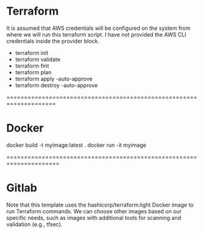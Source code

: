 # Terraform

It is assumed that AWS credentials will be configured on the system from where we will run this terraform script. I have not provided the AWS CLI credentials inside the provider block.

- terraform init
- terraform validate
- terraform fmt
- terraform plan
- terraform apply -auto-approve
- terraform destroy -auto-approve


====================================================================

# Docker

docker build -t myimage:latest .
docker run -it myimage

=====================================================================

# Gitlab

Note that this template uses the hashicorp/terraform:light Docker image to run Terraform commands. We can choose other images based on our specific needs, such as images with additional tools for scanning and validation (e.g., tfsec).


